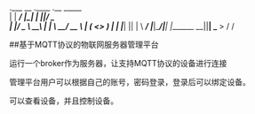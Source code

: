 .___        __  .____    .__  _____       
|   | _____/  |_|    |   |__|/ ____\____  
|   |/  _ \   __\    |   |  \   __\/ __ \ 
|   (  <_> )  | |    |___|  ||  | \  ___/ 
|___|\____/|__| |_______ \__||__|  \___  >
                        \/             \/ 
                        
##基于MQTT协议的物联网服务器管理平台

运行一个broker作为服务器，让支持MQTT协议的设备进行连接

管理平台用户可以根据自己的账号，密码登录，登录后可以绑定设备。

可以查看设备，并且控制设备。
